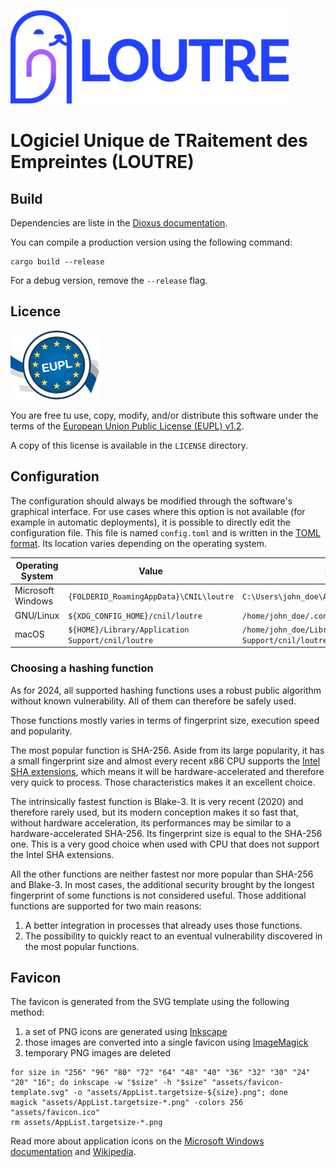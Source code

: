 ![Logo LOUTRE](https://raw.githubusercontent.com/LINCnil/loutre/main/assets/banner.png)

# LOgiciel Unique de TRaitement des Empreintes (LOUTRE)


## Build

Dependencies are liste in the [Dioxus documentation][dioxus_doc].

You can compile a production version using the following command:

```
cargo build --release
```

For a debug version, remove the `--release` flag.

[dioxus_doc]: https://dioxuslabs.com/learn/0.5/getting_started


## Licence

![Logo EUPL](https://raw.githubusercontent.com/LINCnil/loutre/main/LICENSE/Logo_EUPL.png)

You are free tu use, copy, modify, and/or distribute this software under the
terms of the [European Union Public License (EUPL) v1.2][eupl_12].

A copy of this license is available in the `LICENSE` directory.

[eupl_12]: https://joinup.ec.europa.eu/collection/eupl/eupl-text-eupl-12


## Configuration

The configuration should always be modified through the software's graphical
interface. For use cases where this option is not available (for example in
automatic deployments), it is possible to directly edit the configuration file.
This file is named `config.toml` and is written in the [TOML format][toml]. Its
location varies depending on the operating system.

| Operating System  | Value                                             | Example                                                  |
| ----------------- | ------------------------------------------------- | -------------------------------------------------------- |
| Microsoft Windows | `{FOLDERID_RoamingAppData}\CNIL\loutre`           | `C:\Users\john_doe\AppData\Roaming\CNIL\loutre`          |
| GNU/Linux         | `${XDG_CONFIG_HOME}/cnil/loutre`                  | `/home/john_doe/.config/cnil/loutre`                     |
| macOS             | `${HOME}/Library/Application Support/cnil/loutre` | `/home/john_doe/Library/Application Support/cnil/loutre` |

[toml]: https://toml.io/

### Choosing a hashing function

As for 2024, all supported hashing functions uses a robust public algorithm
without known vulnerability. All of them can therefore be safely used.

Those functions mostly varies in terms of fingerprint size, execution speed and
popularity.

The most popular function is SHA-256. Aside from its large popularity, it has a
small fingerprint size and almost every recent x86 CPU supports the [Intel SHA
extensions][x86_sha], which means it will be hardware-accelerated and therefore
very quick to process. Those characteristics makes it an excellent choice.

The intrinsically fastest function is Blake-3. It is very recent (2020) and
therefore rarely used, but its modern conception makes it so fast that, without
hardware acceleration, its performances may be similar to a
hardware-accelerated SHA-256. Its fingerprint size is equal to the SHA-256 one.
This is a very good choice when used with CPU that does not support the Intel
SHA extensions.

All the other functions are neither fastest nor more popular than SHA-256 and
Blake-3. In most cases, the additional security brought by the longest
fingerprint of some functions is not considered useful. Those additional
functions are supported for two main reasons:

1. A better integration in processes that already uses those functions.
2. The possibility to quickly react to an eventual vulnerability discovered in
   the most popular functions.

[x86_sha]: https://www.intel.com/content/www/us/en/developer/articles/technical/intel-sha-extensions.html


## Favicon

The favicon is generated from the SVG template using the following method:

1. a set of PNG icons are generated using [Inkscape][inkscape]
2. those images are converted into a single favicon using [ImageMagick][magick]
3. temporary PNG images are deleted

```
for size in "256" "96" "80" "72" "64" "48" "40" "36" "32" "30" "24" "20" "16"; do inkscape -w "$size" -h "$size" "assets/favicon-template.svg" -o "assets/AppList.targetsize-${size}.png"; done
magick "assets/AppList.targetsize-*.png" -colors 256 "assets/favicon.ico"
rm assets/AppList.targetsize-*.png
```

Read more about application icons on the [Microsoft Windows
documentation][ms_icons] and [Wikipedia][wiki_icons].

[inkscape]: https://inkscape.org/
[magick]: https://imagemagick.org/
[ms_icons]: https://learn.microsoft.com/en-us/windows/apps/design/style/iconography/app-icon-construction
[wiki_icons]: https://en.wikipedia.org/wiki/ICO_(file_format)
